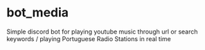 # bot_media
Simple discord bot for playing youtube music through url or search keywords / playing Portuguese Radio Stations in real time
